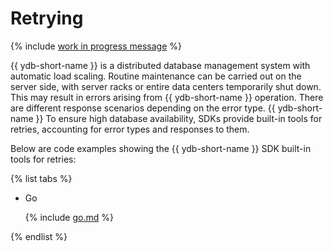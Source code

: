 # Retrying

{% include [work in progress message](../_includes/addition.md) %}

{{ ydb-short-name }} is a distributed database management system with automatic load scaling.
Routine maintenance can be carried out on the server side, with server racks or entire data centers temporarily shut down.
This may result in errors arising from {{ ydb-short-name }} operation.
There are different response scenarios depending on the error type.
{{ ydb-short-name }} To ensure high database availability, SDKs provide built-in tools for retries, accounting for error types and responses to them.

Below are code examples showing the {{ ydb-short-name }} SDK built-in tools for retries:

{% list tabs %}

- Go

  {% include [go.md](_includes/go.md) %}

{% endlist %}

